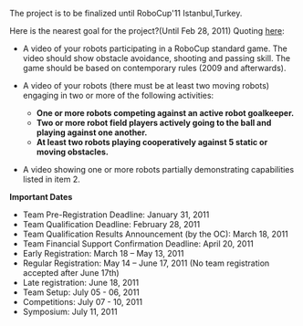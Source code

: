 The project is to be finalized until RoboCup'11 Istanbul,Turkey.

Here is the nearest goal for the project?(Until Feb 28, 2011) Quoting [here](http://small-size.informatik.uni-bremen.de/robocup2011:qualification):

  * A video of your robots participating in a RoboCup standard game. The video should show obstacle avoidance, shooting and passing skill. The game should be based on contemporary rules (2009 and afterwards).

  * A video of your robots (there must be at least two moving robots) engaging in two or more of the following activities:
    * **One or more robots competing against an active robot goalkeeper.**
    * **Two or more robot field players actively going to the ball and playing against one another.**
    * **At least two robots playing cooperatively against 5 static or moving obstacles.**

  * A video showing one or more robots partially demonstrating capabilities listed in item 2.

**Important Dates**
  * Team Pre-Registration Deadline: January 31, 2011
  * Team Qualification Deadline: February 28, 2011
  * Team Qualification Results Announcement (by the OC): March 18, 2011
  * Team Financial Support Confirmation Deadline: April 20, 2011
  * Early Registration: March 18 – May 13, 2011
  * Regular Registration: May 14 – June 17, 2011 (No team registration accepted after June 17th)
  * Late registration: June 18, 2011
  * Team Setup: July 05 - 06, 2011
  * Competitions: July 07 - 10, 2011
  * Symposium: July 11, 2011

